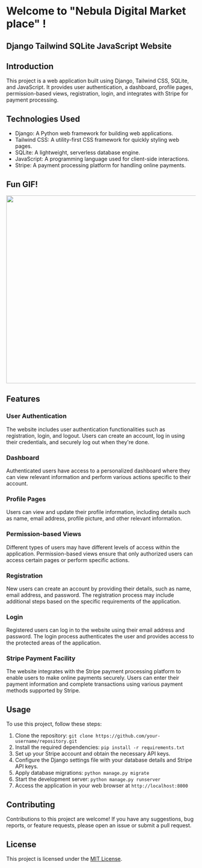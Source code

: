 # Welcome to "Nebula Digital Market place" !

## Django Tailwind SQLite JavaScript Website

## Introduction
This project is a web application built using Django, Tailwind CSS, SQLite, and JavaScript. It provides user authentication, a dashboard, profile pages, permission-based views, registration, login, and integrates with Stripe for payment processing.

## Technologies Used
- Django: A Python web framework for building web applications.
- Tailwind CSS: A utility-first CSS framework for quickly styling web pages.
- SQLite: A lightweight, serverless database engine.
- JavaScript: A programming language used for client-side interactions.
- Stripe: A payment processing platform for handling online payments.

## Fun GIF!
<img src="https://cdn-idpgf.nitrocdn.com/TSeLIaDKAUBecatjFLZJpxhTJKErGZRH/assets/images/optimized/rev-ac4e747/insights/wp-content/uploads/2022/03/What-Is-An-online-Marketplace.gif" height="500px" width="700px">

## Features

### User Authentication
The website includes user authentication functionalities such as registration, login, and logout. Users can create an account, log in using their credentials, and securely log out when they're done.

### Dashboard
Authenticated users have access to a personalized dashboard where they can view relevant information and perform various actions specific to their account.

### Profile Pages
Users can view and update their profile information, including details such as name, email address, profile picture, and other relevant information.

### Permission-based Views
Different types of users may have different levels of access within the application. Permission-based views ensure that only authorized users can access certain pages or perform specific actions.

### Registration
New users can create an account by providing their details, such as name, email address, and password. The registration process may include additional steps based on the specific requirements of the application.

### Login
Registered users can log in to the website using their email address and password. The login process authenticates the user and provides access to the protected areas of the application.

### Stripe Payment Facility
The website integrates with the Stripe payment processing platform to enable users to make online payments securely. Users can enter their payment information and complete transactions using various payment methods supported by Stripe.

## Usage
To use this project, follow these steps:

1. Clone the repository: `git clone https://github.com/your-username/repository.git`
2. Install the required dependencies: `pip install -r requirements.txt`
3. Set up your Stripe account and obtain the necessary API keys.
4. Configure the Django settings file with your database details and Stripe API keys.
5. Apply database migrations: `python manage.py migrate`
6. Start the development server: `python manage.py runserver`
7. Access the application in your web browser at `http://localhost:8000`

## Contributing
Contributions to this project are welcome! If you have any suggestions, bug reports, or feature requests, please open an issue or submit a pull request.

## License
This project is licensed under the [MIT License](LICENSE).
